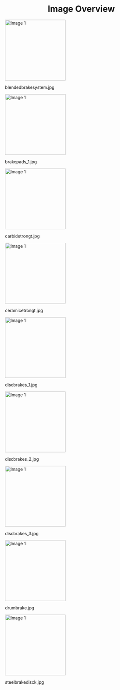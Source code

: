 <h1 style ="text-align: center;"> Image Overview </h1>
<div>
<div style="width="20%">
<img src="https://media.evkx.net/multimedia/technology/brakes/blendedbrakesystem_xst.jpg" alt="Image 1" style="width: 200px;">
<p>blendedbrakesystem.jpg</p>
</div>
<div style="width="20%">
<img src="https://media.evkx.net/multimedia/technology/brakes/brakepads_1_xst.jpg" alt="Image 1" style="width: 200px;">
<p>brakepads_1.jpg</p>
</div>
<div style="width="20%">
<img src="https://media.evkx.net/multimedia/technology/brakes/carbidetrongt_xst.jpg" alt="Image 1" style="width: 200px;">
<p>carbidetrongt.jpg</p>
</div>
<div style="width="20%">
<img src="https://media.evkx.net/multimedia/technology/brakes/ceramicetrongt_xst.jpg" alt="Image 1" style="width: 200px;">
<p>ceramicetrongt.jpg</p>
</div>
<div style="width="20%">
<img src="https://media.evkx.net/multimedia/technology/brakes/discbrakes_1_xst.jpg" alt="Image 1" style="width: 200px;">
<p>discbrakes_1.jpg</p>
</div>
<div style="width="20%">
<img src="https://media.evkx.net/multimedia/technology/brakes/discbrakes_2_xst.jpg" alt="Image 1" style="width: 200px;">
<p>discbrakes_2.jpg</p>
</div>
<div style="width="20%">
<img src="https://media.evkx.net/multimedia/technology/brakes/discbrakes_3_xst.jpg" alt="Image 1" style="width: 200px;">
<p>discbrakes_3.jpg</p>
</div>
<div style="width="20%">
<img src="https://media.evkx.net/multimedia/technology/brakes/drumbrake_xst.jpg" alt="Image 1" style="width: 200px;">
<p>drumbrake.jpg</p>
</div>
<div style="width="20%">
<img src="https://media.evkx.net/multimedia/technology/brakes/steelbrakedisck_xst.jpg" alt="Image 1" style="width: 200px;">
<p>steelbrakedisck.jpg</p>
</div>
</div>
